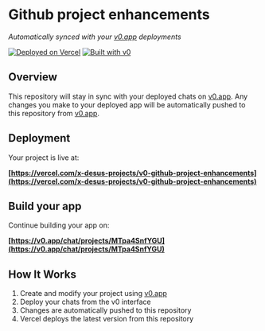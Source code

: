 # Github project enhancements

*Automatically synced with your [v0.app](https://v0.app) deployments*

[![Deployed on Vercel](https://img.shields.io/badge/Deployed%20on-Vercel-black?style=for-the-badge&logo=vercel)](https://vercel.com/x-desus-projects/v0-github-project-enhancements)
[![Built with v0](https://img.shields.io/badge/Built%20with-v0.app-black?style=for-the-badge)](https://v0.app/chat/projects/MTpa4SnfYGU)

## Overview

This repository will stay in sync with your deployed chats on [v0.app](https://v0.app).
Any changes you make to your deployed app will be automatically pushed to this repository from [v0.app](https://v0.app).

## Deployment

Your project is live at:

**[https://vercel.com/x-desus-projects/v0-github-project-enhancements](https://vercel.com/x-desus-projects/v0-github-project-enhancements)**

## Build your app

Continue building your app on:

**[https://v0.app/chat/projects/MTpa4SnfYGU](https://v0.app/chat/projects/MTpa4SnfYGU)**

## How It Works

1. Create and modify your project using [v0.app](https://v0.app)
2. Deploy your chats from the v0 interface
3. Changes are automatically pushed to this repository
4. Vercel deploys the latest version from this repository